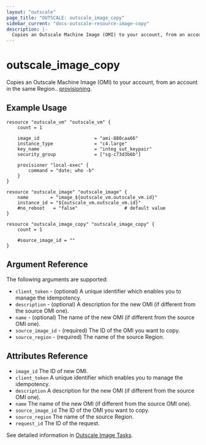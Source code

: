 ```yaml
---
layout: "outscale"
page_title: "OUTSCALE: outscale_image_copy"
sidebar_current: "docs-outscale-resource-image-copy"
description: |-
  Copies an Outscale Machine Image (OMI) to your account, from an account in the same Region.
---
```


# outscale_image_copy

Copies an Outscale Machine Image (OMI) to your account, from an account in the same Region.. [provisioning](/docs/provisioners/index.html).

## Example Usage

```hcl
resource "outscale_vm" "outscale_vm" {
    count = 1

    image_id                    = "ami-880caa66"
    instance_type               = "c4.large"
    key_name                    = "integ_sut_keypair"
    security_group              = ["sg-c73d3b6b"]

    provisioner "local-exec" {
        command = "date; who -b"
    }
}

resource "outscale_image" "outscale_image" {
    name        = "image_${outscale_vm.outscale_vm.id}"
    instance_id = "${outscale_vm.outscale_vm.id}"
    #no_reboot   = "false"                 # default value
}

resource "outscale_image_copy" "outscale_image_copy" {
    count = 1

    #source_image_id = ""
}
```

## Argument Reference

The following arguments are supported:
	

* `client_token` - (optional)	A unique identifier which enables you to manage the idempotency.
* `description` - (optional)	A description for the new OMI (if different from the source OMI one).
* `name` - (optional)	The name of the new OMI (if different from the source OMI one).
* `source_image_id` - (required)	The ID of the OMI you want to copy.
* `source_region` - (required)	The name of the source Region.


## Attributes Reference

* `image_id`	The ID of new OMI.
* `client_token`	A unique identifier which enables you to manage the idempotency.
* `description`	A description for the new OMI (if different from the source OMI one).
* `name`	The name of the new OMI (if different from the source OMI one).	
* `source_image_id`	The ID of the OMI you want to copy.	
* `source_region`	The name of the source Region.
* `request_id`	The ID of the request.

See detailed information in [Outscale Image Tasks](http://docs.outscale.com/api_fcu/operations/Action_CopyImage_get.html#_api_fcu-action_copyimage_get).


